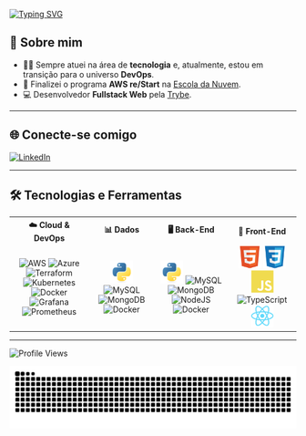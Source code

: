 [![Typing SVG](https://readme-typing-svg.demolab.com?font=Fira+Code&pause=1000&color=4CF79C&center=true&vCenter=true&width=435&lines=Oi%2C+sou+Genivaldo+Serra)](https://github.com/GenivaldoSerra)


## 👋 Sobre mim

- 👨‍💼 Sempre atuei na área de **tecnologia** e, atualmente, estou em transição para o universo **DevOps**.
- 📘 Finalizei o programa **AWS re/Start** na [Escola da Nuvem](https://escoladanuvem.org/).
- 💻 Desenvolvedor **Fullstack Web** pela [Trybe](https://www.betrybe.com/).
<!-- - 💬 Gosto de falar sobre **tecnologia**, ****, **MMA**, **música** e **cinema**. -->

---

## 🌐 Conecte-se comigo

[![LinkedIn](https://img.shields.io/badge/LinkedIn-0077B5?style=for-the-badge&logo=linkedin&logoColor=white)](https://linkedin.com/in/genivaldo)

---

## 🛠️ Tecnologias e Ferramentas

<table>
  <tr>
    <th>☁️ Cloud & DevOps</th>
    <th>📊 Dados</th>
    <th>🖥️ Back-End</th>
    <th>🎨 Front-End</th>
  </tr>
  <tr>
    <td align="center">
      <img src="https://cdn.jsdelivr.net/gh/devicons/devicon@latest/icons/amazonwebservices/amazonwebservices-plain-wordmark.svg" width="40" alt="AWS"/>
      <img src="https://cdn.jsdelivr.net/gh/devicons/devicon@latest/icons/azure/azure-original.svg" width="40" alt="Azure"/>
      <img src="https://cdn.jsdelivr.net/gh/devicons/devicon@latest/icons/terraform/terraform-original.svg" width="40" alt="Terraform"/><br>
      <img src="https://cdn.jsdelivr.net/gh/devicons/devicon@latest/icons/kubernetes/kubernetes-original.svg" width="40" alt="Kubernetes"/>
      <img src="https://cdn.jsdelivr.net/gh/devicons/devicon@latest/icons/docker/docker-original-wordmark.svg" width="50" alt="Docker" />
      <img src="https://cdn.jsdelivr.net/gh/devicons/devicon@latest/icons/grafana/grafana-original-wordmark.svg" width="50" alt="Grafana"/>
      <img src="https://cdn.jsdelivr.net/gh/devicons/devicon@latest/icons/prometheus/prometheus-plain-wordmark.svg" width="50" alt="Prometheus"/>
    </td>
    <td align="center">
      <img src="https://raw.githubusercontent.com/devicons/devicon/master/icons/python/python-original.svg" width="40" alt="Python"/>
      <img src="https://cdn.jsdelivr.net/gh/devicons/devicon/icons/mysql/mysql-plain-wordmark.svg" width="40" alt="MySQL"/>
      <img src="https://cdn.jsdelivr.net/gh/devicons/devicon/icons/mongodb/mongodb-original.svg" width="40" alt="MongoDB"/>
      <img src="https://cdn.jsdelivr.net/gh/devicons/devicon@latest/icons/docker/docker-original-wordmark.svg" width="50" alt="Docker" />
    </td>
    <td align="center">
      <img src="https://raw.githubusercontent.com/devicons/devicon/master/icons/python/python-original.svg" width="40" alt="Python"/>
      <img src="https://cdn.jsdelivr.net/gh/devicons/devicon/icons/mysql/mysql-plain-wordmark.svg" width="40" alt="MySQL"/>
      <img src="https://cdn.jsdelivr.net/gh/devicons/devicon/icons/mongodb/mongodb-original.svg" width="40" alt="MongoDB"/>
      <img src="https://cdn.jsdelivr.net/gh/devicons/devicon/icons/nodejs/nodejs-plain.svg" width="40" alt="NodeJS"/>
      <img src="https://cdn.jsdelivr.net/gh/devicons/devicon@latest/icons/docker/docker-original-wordmark.svg" width="50" alt="Docker"/>
    </td>
    <td align="center">
      <img src="https://raw.githubusercontent.com/devicons/devicon/master/icons/html5/html5-original.svg" width="40" alt="HTML5"/>
      <img src="https://raw.githubusercontent.com/devicons/devicon/master/icons/css3/css3-original.svg" width="40" alt="CSS3"/>
      <img src="https://raw.githubusercontent.com/devicons/devicon/master/icons/javascript/javascript-plain.svg" width="40" alt="JavaScript"/>
      <img src="https://cdn.jsdelivr.net/gh/devicons/devicon/icons/typescript/typescript-original.svg" width="40" alt="TypeScript"/>
      <img src="https://raw.githubusercontent.com/devicons/devicon/master/icons/react/react-original.svg" width="40" alt="React"/>
    </td>
  </tr>
</table>

---

![Profile Views](https://komarev.com/ghpvc/?username=seu-usuario&style=flat&color=blue)

![snake gif](https://github.com/GenivaldoSerra/genivaldoserra/blob/output/github-contribution-grid-snake.svg)

